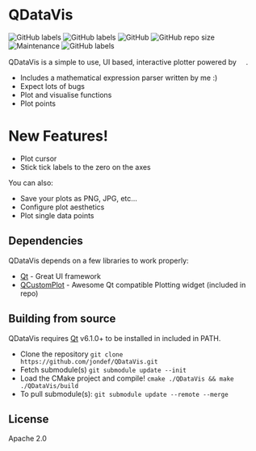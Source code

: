 # QDataVis

![GitHub labels](https://img.shields.io/badge/Version-v1.0.0-blue)
![GitHub labels](https://img.shields.io/badge/Language-C++-orange)
![GitHub](https://img.shields.io/github/license/jondef/QDataVis)
![GitHub repo size](https://img.shields.io/github/repo-size/jondef/QDataVis)
![Maintenance](https://img.shields.io/maintenance/yes/2019)
![GitHub labels](https://img.shields.io/badge/Ask%20me-anything-blue)

QDataVis is a simple to use, UI based, interactive plotter powered by <img src="https://cdn2.hubspot.net/hubfs/149513/Qt2017TemporaryImagesWebsite/qt_logo_with_text_green_rgb.png" height="15"/>.
 
  - Includes a mathematical expression parser written by me :)
  - Expect lots of bugs
  - Plot and visualise functions
  - Plot points

# New Features!
  - Plot cursor
  - Stick tick labels to the zero on the axes


You can also:
  - Save your plots as PNG, JPG, etc...
  - Configure plot aesthetics
  - Plot single data points


Dependencies
---------
QDataVis depends on a few libraries to work properly:

* [Qt] - Great UI framework
* [QCustomPlot] - Awesome Qt compatible Plotting widget (included in repo)


Building from source
-------
QDataVis requires [Qt] v6.1.0+ to be installed in included in PATH.

 * Clone the repository `git clone https://github.com/jondef/QDataVis.git`
 * Fetch submodule(s) `git submodule update --init`
 * Load the CMake project and compile! `cmake ./QDataVis && make ./QDataVis/build`
 * To pull submodule(s): `git submodule update --remote --merge`


License
----
Apache 2.0

[//]: # (comment?)
   [Qt]: <https://www.qt.io/>
   [QCustomPlot]: <https://www.qcustomplot.com/>
